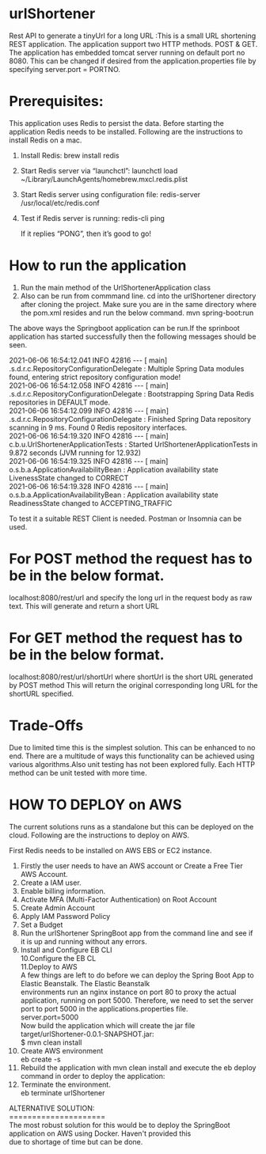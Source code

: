 # urlShortener
Rest API to generate a tinyUrl for a long URL :This is a small URL shortening REST application.
The application support two HTTP methods. POST & GET. The application has embedded tomcat server running on default port no 8080.
This can be changed if desired from the application.properties file by specifying server.port = PORTNO.

Prerequisites:
==============
This application uses Redis to persist the data. Before starting the application Redis needs to be installed.
Following are the instructions to install Redis on a mac.
1. Install Redis:
   brew install redis

2. Start Redis server via “launchctl”:
   launchctl load ~/Library/LaunchAgents/homebrew.mxcl.redis.plist

3. Start Redis server using configuration file:
   redis-server /usr/local/etc/redis.conf

4. Test if Redis server is running:
   redis-cli ping

   If it replies “PONG”, then it’s good to go!

How to run the application
==========================
1. Run the main method of the UrlShortenerApplication class
2. Also can be run from commmand line. cd into the urlShortener directory after cloning the project. Make sure you are in the same
   directory where the pom.xml resides and run the below command.
   mvn spring-boot:run
   
The above ways the Springboot application can be run.If the sprinboot application has started successfully then the following messages
should be seen.

2021-06-06 16:54:12.041  INFO 42816 --- [           main] .s.d.r.c.RepositoryConfigurationDelegate : Multiple Spring Data modules found, entering strict repository configuration mode!</br>
2021-06-06 16:54:12.058  INFO 42816 --- [           main] .s.d.r.c.RepositoryConfigurationDelegate : Bootstrapping Spring Data Redis repositories in DEFAULT mode.</br>
2021-06-06 16:54:12.099  INFO 42816 --- [           main] .s.d.r.c.RepositoryConfigurationDelegate : Finished Spring Data repository scanning in 9 ms. Found 0 Redis repository interfaces.</br>
2021-06-06 16:54:19.320  INFO 42816 --- [           main] c.b.u.UrlShortenerApplicationTests       : Started UrlShortenerApplicationTests in 9.872 seconds (JVM running for 12.932)</br>
2021-06-06 16:54:19.325  INFO 42816 --- [           main] o.s.b.a.ApplicationAvailabilityBean      : Application availability state LivenessState changed to CORRECT</br>
2021-06-06 16:54:19.328  INFO 42816 --- [           main] o.s.b.a.ApplicationAvailabilityBean      : Application availability state ReadinessState changed to ACCEPTING_TRAFFIC</br>

To test it a suitable REST Client is needed. Postman or Insomnia can be used.</br>

For POST method the request has to be in the below format.
===========================================================
localhost:8080/rest/url and specify the long url in the request body as raw text. This will generate and return a short URL 

For GET method the request has to be in the below format.
===========================================================
localhost:8080/rest/url/shortUrl where shortUrl is the short URL generated by POST method 
This will return the original corresponding long URL for the shortURL specified.

Trade-Offs
==========
Due to limited time this is the simplest solution. This can be enhanced to no end. There are a multitude of ways this
functionality can be achieved using various algorithms.Also unit testing has not been explored fully. Each HTTP method
can be unit tested with more time.

HOW TO DEPLOY on AWS
=====================
The current solutions runs as a standalone but this can be deployed on the cloud. Following are the instructions to deploy
on AWS.

First Redis needs to be installed on AWS EBS or EC2 instance. 

1. Firstly the user needs to have an AWS account or Create a Free Tier AWS Account.</br>
2. Create a IAM user.</br>
3. Enable billing information.</br>
4. Activate MFA (Multi-Factor Authentication) on Root Account</br>
5. Create Admin Account</br>
6. Apply IAM Password Policy</br>
7. Set a Budget</br>
8. Run the urlShortener SpringBoot app from the command line and see if it is up and running without any errors.</br>
9. Install and Configure EB CLI</br>
10.Configure the EB CL</br>
11.Deploy to AWS </br> 
   A few things are left to do before we can deploy the Spring Boot App to Elastic Beanstalk. The Elastic Beanstalk </br>
   environments run an nginx instance on port 80 to proxy the actual application, running on port 5000. Therefore, 
   we need to set the server port to port 5000 in the applications.properties file.</br>
    server.port=5000 </br>
Now build the application which will create the jar file target/urlShortener-0.0.1-SNAPSHOT.jar:</br>
    $ mvn clean install </br>
12. Create AWS environment </br>
    eb create -s </br>
13. Rebuild the application with mvn clean install and execute the eb deploy command in order to deploy the application:</br>    
14. Terminate the environment.</br>
    eb terminate urlShortener</br>
    
ALTERNATIVE SOLUTION: </br>
=====================</br>
The most robust solution for this would be to deploy the SpringBoot application on AWS using Docker. Haven't provided this</br> 
due to shortage of time but can be done.
















